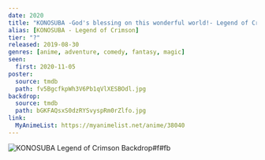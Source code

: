 ```yaml
---
date: 2020
title: "KONOSUBA -God's blessing on this wonderful world!- Legend of Crimson"
alias: [KONOSUBA - Legend of Crimson]
tier: "?"
released: 2019-08-30
genres: [anime, adventure, comedy, fantasy, magic]
seen:
  first: 2020-11-05
poster:
  source: tmdb
  path: fv5BgcfkpWh3V6Pb1qVlXESBOdl.jpg
backdrop:
  source: tmdb
  path: bGKFAQsxS0dzRYSvyspRm0rZlfo.jpg
link:
  MyAnimeList: https://myanimelist.net/anime/38040
---
```


![KONOSUBA Legend of Crimson Backdrop#f#fb](https://image.tmdb.org/t/p/original/m5HPKCi7GdhKmxPTcOQmcLfEmZ9.jpg "Source: TMDB")
